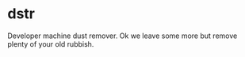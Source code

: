 # dstr
Developer machine dust remover. Ok we leave some more but remove plenty of your old rubbish.
